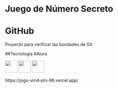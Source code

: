 <h1>Juego de Número Secreto</h1>
<h1>GitHub</h1>
<p>Proyecto para verificar las bondades de Git</p>

##Tecnologia #Alura


<img src="https://cdn.jsdelivr.net/gh/devicons/devicon@latest/icons/html5/html5-original-wordmark.svg" width="40" height="40" /> <img src="https://cdn.jsdelivr.net/gh/devicons/devicon@latest/icons/javascript/javascript-original.svg" width="40" height="40" /> <img src="https://cdn.jsdelivr.net/gh/devicons/devicon@latest/icons/css3/css3-original.svg" width="40" height="40" />
          
          
          

<p>https://jogo-virid-phi-96.vercel.app/</p>
